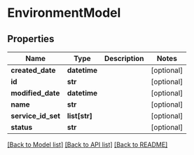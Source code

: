 # EnvironmentModel

## Properties
Name | Type | Description | Notes
------------ | ------------- | ------------- | -------------
**created_date** | **datetime** |  | [optional] 
**id** | **str** |  | [optional] 
**modified_date** | **datetime** |  | [optional] 
**name** | **str** |  | [optional] 
**service_id_set** | **list[str]** |  | [optional] 
**status** | **str** |  | [optional] 

[[Back to Model list]](../README.md#documentation-for-models) [[Back to API list]](../README.md#documentation-for-api-endpoints) [[Back to README]](../README.md)

